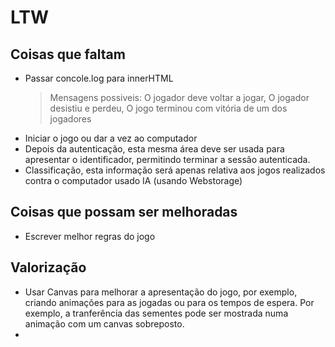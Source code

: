 # LTW

## Coisas que faltam
* Passar concole.log para innerHTML 
   > Mensagens possiveis: O jogador deve voltar a jogar, O jogador desistiu e perdeu, O jogo terminou com vitória de um dos jogadores
* Iniciar o jogo ou dar a vez ao computador
* Depois da autenticação, esta mesma área deve ser usada para apresentar o identificador, permitindo terminar a sessão autenticada.
* Classificação, esta informação será apenas relativa aos jogos realizados contra o computador usado IA (usando Webstorage)



## Coisas que possam ser melhoradas
* Escrever melhor regras do jogo


## Valorização
* Usar Canvas para melhorar a apresentação do jogo, por exemplo, criando animações para as jogadas ou para os tempos de espera. Por exemplo, a tranferência das sementes pode ser mostrada numa animação com um canvas sobreposto.
* 
